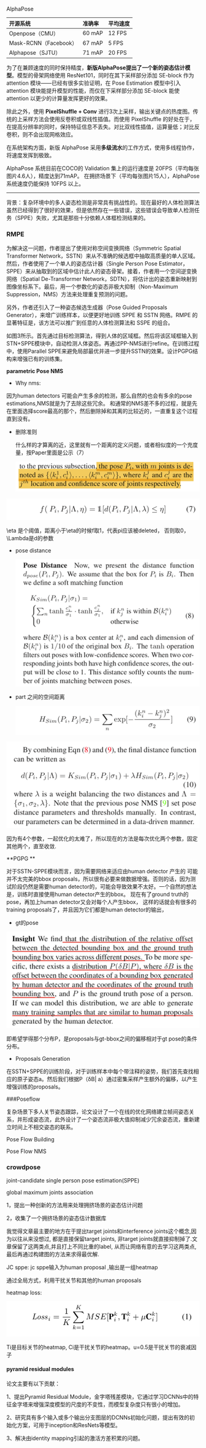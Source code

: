 AlphaPose

| 开源系统              | 准确率 | 平均速度 |
| :-------------------- | :----- | :------- |
| Openpose（CMU）       | 60 mAP | 12 FPS   |
| Mask-RCNN（Facebook） | 67 mAP | 5 FPS    |
| Alphapose（SJTU）     | 71 mAP | 20 FPS   |

为了在兼顾速度的同时保持精度，**新版AlphaPose提出了一个新的姿态估计模型**。模型的骨架网络使用 ResNet101，同时在其下采样部分添加 SE-block 作为 attention 模块——已经有很多实验证明，在 Pose Estimation 模型中引入 attention 模块能提升模型的性能，而仅在下采样部分添加 SE-block 能使 attention 以更少的计算量发挥更好的效果。

除此之外，使用 **PixelShuffle + Conv** 进行3次上采样，输出关键点的热度图。传统的上采样方法会使用反卷积或双线性插值。而使用 PixelShuffle 的好处在于，在提高分辨率的同时，保持特征信息不丢失。对比双线性插值，运算量低；对比反卷积，则不会出现网格效应。

在系统架构方面，新版 AlphaPose 采用**多级流水**的工作方式，使用多线程协作，将速度发挥到极致。

AlphaPose 系统目前在COCO的 Validation 集上的运行速度是 20FPS（平均每张图片4.6人），精度达到71mAP。 在拥挤场景下（平均每张图片15人），AlphaPose系统速度仍能保持 10FPS 以上。

--------



背景：复杂环境中的多人姿态检测是非常具有挑战性的。现在最好的人体检测算法虽然已经得到了很好的效果，但是依然存在一些错误，这些错误会导致单人检测任务（SPPE）失败，尤其是那些十分依赖人体框检测结果的。

### RMPE

为解决这一问题，作者提出了使用对称空间变换网络（Symmetric Spatial Transformer Network，SSTN）来从不准确的候选框中抽取高质量的单人区域。然后，作者使用了一个单人的姿态估计器（Single Person Pose Estimator，SPPE）来从抽取到的区域中估计此人的姿态骨架。接着，作者用一个空间逆变换网络（Spatial De-Transformer Network，SDTN），将估计出的姿态重新映射到图像坐标系下。最后，用一个参数化的姿态非极大抑制（Non-Maximum Suppression，NMS）方法来处理重复预测的问题。

另外，作者还引入了一种姿态候选生成器（Pose Guided Proposals Generator），来增广训练样本，以便更好地训练 SPPE 和 SSTN 网络。RMPE 的显著特征是，该方法可以推广到任意的人体检测算法和 SSPE 的组合。

如图3所示。首先通过目标检测算法，得到人体的区域框。然后将该区域框输入到STN+SPPE模块中，自动检测人体姿态。再通过PP-NMS进行refine。在训练过程中，使用Parallel SPPE来避免局部最优并进一步提升SSTN的效果。设计PGPG结构来增强已有的训练集。



**parametric Pose NMS**



* Why nms:

因为human detectors 可能会产生多余的检测，那么自然的也会有多余的pose estimations,NMS就是为了去除这些冗余。 和通常的NMS差不多的过程，就是先在里面选择score最高的那个，然后删除掉和其离的比较近的，一直重复这个过程直到没有。

* 删除准则

  什么样的才算离的近，这里就有一个距离的定义问题，或者相似度的一个充度量，按Paper里面是公示（7）

  ![image-20190901210840804](../CV/resource/img/image-20190901210840804.png)

![image-20190901211720837](../CV/resource/img/image-20190901211720837.png)

\eta 是个阈值，距离小于\eta的时候f取1，代表pi应该被deleted， 否则取0， \Lambda是d的参数

* pose distance

  ![image-20190901214321532](../CV/resource/img/image-20190901214321532.png)

* part 之间的空间距离

  ![image-20190901214600110](../CV/resource/img/image-20190901214600110.png)

![image-20190901214654929](../CV/resource/img/image-20190901214654929.png)

因为有4个参数，一起优化的太难了，所以现在的方法是每次优化两个参数，固定其他两个，直至收敛.



**PGPG **

对于SSTN-SPPE模块而言，因为需要网络来适应由human detector 产生的 可能并不太完美的bbox proposals，所以很有必要来做数据增强。否则的话，因为测试阶段仍然是需要human detector的，可能会导致效果不太好。一个自然的想法是，训练时直接使用human detector产生的bbox。 现在有了ground truth的pose，再加上human detector又会对每个人产生bbox， 这样的话就会有很多的training proposals了，并且因为它们都是human detector的输出，

* gt的pose

![image-20190901222238055](../CV/resource/img/image-20190901222238055.png)

即希望学得那个分布P，是proposals与gt-bbox之间的偏移相对于gt pose的条件分布。

* Proposals Generation

在SSTN+SPPE的训练阶段，对于训练样本中每个带注释的姿势，我们首先查找相应的原子姿态a。然后我们根据P（δB| a）通过密集采样产生额外的偏移，以产生增强训练的proposals。



###Poseflow

复杂场景下多人关节姿态跟踪，论文设计了一个在线的优化网络建立帧间姿态关系，并形成姿态流，此外设计了一个姿态流非极大值抑制减少冗余姿态流，重新建立时间上不相交姿态的联系。

Pose Flow Building

Pose Flow NMS

### crowdpose

joint-candidate single person pose estimation(SPPE)

global maximum joints association

1，提出一种创新的方法用来处理拥挤场景的姿态估计问题

2，收集了一个拥挤场景的姿态估计数据库

我觉得文章最主要的地方在于提出target joints和interference joints这个概念,因为以往从来没想过, 都是直接保留target joints, 非target joints就直接抑制掉了.文章保留了这两类点,并且打上不同比重的label, 从而让网络有意的去学习这两类点,最后再通过构建图的方法来求得最优解.



JC sppe: jc sppe输入为human proposal ,输出是一组heatmap

通过全局方式，利用干扰关节和其他的human proposals

heatmap loss:

![image-20190811172246106](../paper/resource/image-20190811172246106.png)

Ti是目标关节的heatmap, Ci是干扰关节的heatmap。u=0.5是干扰关节的衰减因子

#### pyramid residual modules

论文主要有以下贡献：

1、提出Pyramid Residual Module，金字塔残差模块，它通过学习DCNNs中的特征金字塔来增强深度模型的尺度的不变性，而模型复杂度只有很小的增加。

2、研究具有多个输入或多个输出分支图层的DCNNs初始化问题，提出有效的初始化方案，可用于inception和ResNets等模型。

3、解决由identity mapping引起的激活方差积累的问题。